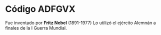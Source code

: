 # Código ADFGVX

Fue inventado por **Fritz Nebel** (1891-1977) 
Lo utilizó el ejército Alemnán a finales de la I Guerra Mundial. 

